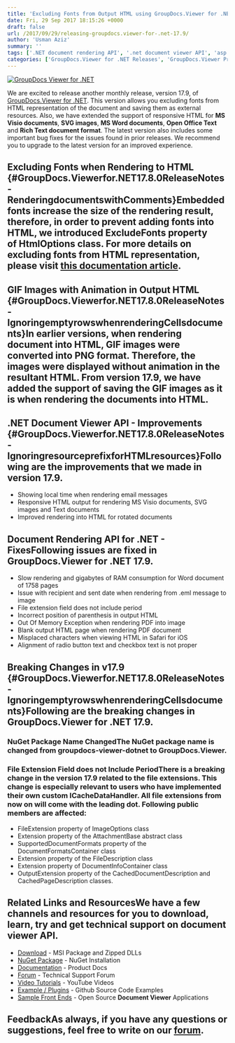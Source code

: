 ```yaml
---
title: 'Excluding Fonts from Output HTML using GroupDocs.Viewer for .NET 17.9'
date: Fri, 29 Sep 2017 18:15:26 +0000
draft: false
url: /2017/09/29/releasing-groupdocs.viewer-for-.net-17.9/
author: 'Usman Aziz'
summary: ''
tags: ['.NET document rendering API', '.net document viewer API', 'asp.net document viewer API', 'C# document viewer API', 'document viewer API for asp.net', ]
categories: ['GroupDocs.Viewer for .NET Releases', 'GroupDocs.Viewer Product Family']
---
```


[![GroupDocs Viewer for .NET](https://blog.groupdocs.com/wp-content/uploads/sites/4/2016/11/groupdocs-viewer-net.png)](https://www.groupdocs.com/products/viewer/net)

We are excited to release another monthly release, version 17.9, of [GroupDocs.Viewer for .NET](https://www.groupdocs.com/products/viewer/net). This version allows you excluding fonts from HTML representation of the document and saving them as external resources. Also, we have extended the support of responsive HTML for **MS Visio documents**, **SVG images**, **MS Word documents**, **Open Office Text** and **Rich Text document format**. The latest version also includes some important bug fixes for the issues found in prior releases. We recommend you to upgrade to the latest version for an improved experience.

## Excluding Fonts when Rendering to HTML {#GroupDocs.Viewerfor.NET17.8.0ReleaseNotes-RenderingdocumentswithComments}Embedded fonts increase the size of the rendering result, therefore, in order to prevent adding fonts into HTML, we introduced **ExcludeFonts** property of **HtmlOptions** class. For more details on excluding fonts from HTML representation, please visit [this documentation article](https://docs.groupdocs.com/viewer/net "GroupDocs.Viewer features").

## GIF Images with Animation in Output HTML {#GroupDocs.Viewerfor.NET17.8.0ReleaseNotes-IgnoringemptyrowswhenrenderingCellsdocuments}In earlier versions, when rendering document into HTML, GIF images were converted into PNG format. Therefore, the images were displayed without animation in the resultant HTML. From version 17.9, we have added the support of saving the GIF images as it is when rendering the documents into HTML.

## .NET Document Viewer API - Improvements {#GroupDocs.Viewerfor.NET17.8.0ReleaseNotes-IgnoringresourceprefixforHTMLresources}Following are the improvements that we made in version 17.9.

*   Showing local time when rendering email messages
*   Responsive HTML output for rendering MS Visio documents, SVG images and Text documents
*   Improved rendering into HTML for rotated documents

## Document Rendering API for .NET - FixesFollowing issues are fixed in GroupDocs.Viewer for .NET 17.9.

*   Slow rendering and gigabytes of RAM consumption for Word document of 1758 pages
*   Issue with recipient and sent date when rendering from .eml message to image
*   File extension field does not include period
*   Incorrect position of parenthesis in output HTML
*   Out Of Memory Exception when rendering PDF into image
*   Blank output HTML page when rendering PDF document
*   Misplaced characters when viewing HTML in Safari for iOS
*   Alignment of radio button text and checkbox text is not proper

## Breaking Changes in v17.9 {#GroupDocs.Viewerfor.NET17.8.0ReleaseNotes-IgnoringemptyrowswhenrenderingCellsdocuments}Following are the breaking changes in GroupDocs.Viewer for .NET 17.9.

### **NuGet Package Name Changed**The NuGet package name is changed from **groupdocs-viewer-dotnet** to **GroupDocs.Viewer**.

### **File Extension Field does not Include Period**There is a breaking change in the version 17.9 related to the file extensions. This change is especially relevant to users who have implemented their own custom ICacheDataHandler. All file extensions from now on will come with the leading dot. Following public members are affected:

*   FileExtension property of ImageOptions class
*   Extension property of the AttachmentBase abstract class
*   SupportedDocumentFormats property of the DocumentFormatsContainer class
*   Extension property of the FileDescription class
*   Extension property of DocumentInfoContainer class
*   OutputExtension property of the CachedDocumentDescription and CachedPageDescription classes.

## Related Links and ResourcesWe have a few channels and resources for you to download, learn, try and get technical support on **document viewer API**.

*   [Download](http://downloads.groupdocs.com/viewer/net "Download API") - MSI Package and Zipped DLLs
*   [NuGet Package](https://www.nuget.org/packages/GroupDocs.Viewer/ "Install from NuGet Package") - NuGet Installation
*   [Documentation](https://docs.groupdocs.com/viewer/net "Document Viewer API Documentation ") - Product Docs
*   [Forum](https://forum.groupdocs.com/c/viewer "Technical Support Forum") - Technical Support Forum
*   [Video Tutorials](https://www.youtube.com/channel/UCgO8dwgI5KAsQCVegviVXYA/playlists "GroupDocs.Viewer video tutorials") - YouTube Videos
*   [Example / Plugins](https://github.com/groupdocs-viewer/GroupDocs.Viewer-for-.NET "download example project and front ends") - Github Source Code Examples
*   [Sample Front Ends](https://github.com/groupdocs-viewer/ "Open Source Document Viewer Applications") - Open Source **Document Viewer** Applications

## FeedbackAs always, if you have any questions or suggestions, feel free to write on our [forum](https://forum.groupdocs.com/c/viewer "Technical Support Forum").




